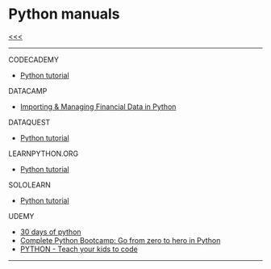 
Python manuals
======

[<<<](https://github.com/ttltrk/PRG/blob/master/COUR_MAN.MD)

---

CODECADEMY

* <a href="https://github.com/ttltrk/PRG/blob/master/PY/DOC/CODECADEMY_PY.MD">Python tutorial</a>

DATACAMP

* <a href="https://github.com/ttltrk/PRG/blob/master/PY/DOC/DATACAMP_PY_FIN.MD">Importing & Managing Financial Data in Python</a>

DATAQUEST

* <a href="https://github.com/ttltrk/PRG/blob/master/PY/DOC/DATAQUEST_PY.MD">Python tutorial</a>

LEARNPYTHON.ORG

* <a href="https://github.com/ttltrk/PRG/blob/master/PY/DOC/LEARNPYTHON_PY.MD">Python tutorial</a>

SOLOLEARN

* <a href="https://github.com/ttltrk/PRG/blob/master/PY/DOC/SOLOLEARN_PY.MD">Python tutorial</a>

UDEMY

* <a href="https://github.com/ttltrk/PRG/blob/master/PY/DOC/UD_30_PY.MD">30 days of python</a>
* <a href="https://github.com/ttltrk/PRG/blob/master/PY/DOC/UD_FROM_ZE_TO_HE.MD">Complete Python Bootcamp: Go from zero to hero in Python</a>
* <a href="https://github.com/ttltrk/PRG/blob/master/PY/DOC/udemy_teach_your_kids_to_code.MD">PYTHON - Teach your kids to code</a>

---
